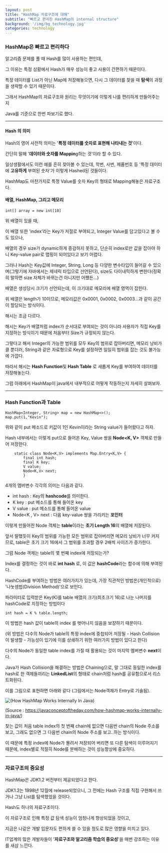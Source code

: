```yaml
---
layout: post
title: "HashMap 자료구조에 대해"
subtitle: "빠르고 편리한 HashMap의 internal structure"
background: '/img/bg_technology.jpg'
categories: technology
---
```


### HashMap은 빠르고 편리하다

알고리즘 문제를 풀 때 Hash를 많이 사용하는 편인데, 

그 이유는 특정 상황에서 Hash가 매우 성능이 좋고 사용이 간편하기 때문이다.

특정 데이터를 List가 아닌 Map에 저장해놓으면, 다시 그 데이터를 찾을 때 **탐색**의 과정을 생략할 수 있기 때문이다.

그래서 HashMap의 자료구조와 원리는 무엇이기에 이렇게 나를 편리하게 만들어주는지

Java를 기준으로 한번 파보기로 했다.



------

#### Hash 의 의미

Hash의 영어 사전적 의미는 '**특정 데이터를 숫자로 표현해 나타내는 것**'이다. 

간단히 말해 '**데이터와 숫자를 Mappin**g하는 것'이라 할 수 있다.

일상생활에서도 이런 예를 흔히 찾아볼 수 있는데, 학번, 사번, 제품번호 등 '특정 데이터에 **고유하게** 부여된 숫자'가 이렇게 Hashed된 것들이다.

HashMap도 마찬가지로 특정 Value를 숫자 Key의 형태로 Mapping해놓은 자료구조다.



#### 배열, HashMap, 그리고 메모리

```
int[] array = new int[10] 
```

위 배열이 있을 때, 

이 배열 또한 'index'라는 Key가 저절로 부여되고, Integer Value를 담고있다고 볼 수도 있으나,

배열의 경우 size가 dynamic하게 증감하지 못하고, 단순히 index로만 값을 잡아야 하니 Key-value pair로 맵핑이 되어있다고 보기 어렵다.

그러나 Hash는 Key값에 Integer, String, Long 등 다양한 변수타입이 들어갈 수 있으며(그렇기에 자바에서는 제네릭 타입으로 선언된다), size도 다이내믹하게 변한다(정확히 말하면 size 자체가 바뀌는건 아니지만 어쨌든...)

배열은 생성당시 크기가 선언되는데, 이 크기대로 메모리에 배열 영역이 잡힌다.

위 배열은 length가 10이므로, 메모리값은 0x0001, 0x0002, 0x0003...과 같이 공간이 할당되는 방식이다.

해시는 조금 다르다.

해시는 Key가 배열처럼 index가 순서대로 부여되는 것이 아니라 사용자가 직접 Key를 지정하는 방식이기 때문에 처음부터 Size가 규정되지 않는다.

그렇다고 해서 Integer의 가능한 범위를 모두 Key의 범위로 잡아버리면, 메모리 낭비가 클 뿐더러, String과 같은 자료형으로 Key를 설정하면 일일히 범위를 잡는 것도 불가능에 가깝다.

따라서 해시는 **Hash Function**및  **Hash Table** 로 새롭게 Key를 부여하여 데이터를 저장해놓는다.

그럼 아래에서 HashMap이 java에서 내부적으로 어떻게 작동하는지 자세히 살펴보자.



---

### Hash Function과 Table

```
HashMap<Integer, String> map = new HashMap<>();
map.put(1,"Kevin");
```

위와 같이 put 메소드로 키값이 1인 Kevin이라는 String value가 들어왔다고 하자.

Hash 내부에서는 이렇게 put으로 들어온 Key, Value 쌍을 **Node<K, V>** 객체로 만들어 저장한다.



```
    static class Node<K,V> implements Map.Entry<K,V> {
        final int hash;
        final K key;
        V value;
        Node<K,V> next;
        }
```



4개의 멤버변수 각각의 의미는 다음과 같다.



- int hash : Key의 **hashcode**를 의미한다. 
- K key : put 메소드를 통해 들어온 key
- V value : put 메소드를 통해 들어온 value
- Node<K , V> next : 다음 key-value 쌍을 가리키는 **포인터**



이렇게 만들어진 Node 객체는 **table**이라는 **초기 Length 16**의 배열에 저장된다.

앞서 말했듯이 Key의 범위를 가능한 모든 범위로 잡아버리면 메모리 낭비가 너무 커지므로, table은 초기 크기 16에서 그 범위를 초과할 경우 2배씩 사이즈가 증가한다.

그럼 Node 객체는 table의 몇 번째 index에 저장되는가?

Index를 결정하는 것이 바로 **int hash** 로, 이 값은 **hashCode**라는 함수에 의해 부여된다.

HashCode를 부여하는 방법은 여러가지가 있는데, 가장 직관적인 방법은(개인적으로) '나눗셈법(Division Method)'으로 보인다.

파라미터로 입력받은 Key(K)를 table 배열의 크기(최초크기 16)로 나눈 나머지를 hashCode로 지정하는 방법이다

```
int hash = K % table.length;
```

이 방법은 hash 값이 table의 index 를 벗어나지 않음을 보장하기 때문이다.

(위 방법은 다수의 Node가 table의 특정 index에 중첩되어 저장될 - Hash Collision이 발생할 - 가능성이 있기에 이를 상쇄하기 위한 여러가지 방법이 있다고 한다)

다수의 Node가 동일한 table index를 가질 때 활용되는 것이 마지막 멤버변수 **next**이다.

Java가 Hash Collision을 해결하는 방법은 Chaining으로, 말 그대로 동일한 index를 hash로 한 객체들끼리는 **LinkedList**의 형태로 chain처럼 hash를 공유함으로서 리스트화된다.

이를 그림으로 표현하면 아래와 같다 (그림에서는 Node객체가 Entry로 기술됨).



![(How HashMap Works Internally In Java)](https://i0.wp.com/javaconceptoftheday.com/wp-content/uploads/2016/02/HashMapInternalStructure.png?w=1200)

(Source : https://javaconceptoftheday.com/how-hashmap-works-internally-in-java/)



찾는 값이 처음 table index의 첫 번째 chain에 없으면 다음번 chain의 Node 주소를 보고, 그래도 없으면 그 다음번 chain의 Node 주소를 보고..하는 방식이다.

이 때문에 특정 index에 Node가 몰려서 저장되어 버리면 또 다른 탐색이 이루어지기 때문에, index별로 적절히 Node를 분배하는 것이 성능향상에 중요하다.



---

### 자료구조의 중요성

HashMap은 JDK1.2 버전부터 제공되었다고 한다.

JDK1.2는 1998년 12월에 release되었으니, 그 전에는 Hash 구조를 직접 구현해서 쓰거나 그냥 List를 탐색했었을 것이다.

Hash도 하나의 자료구조이다. 

이 자료구조로 인해 특정 값 탐색 성능이 엄청나게 향상되었을 것이고,

지금은 나같은 개발 입문자도 편하게 쓸 수 있을 정도로 많은 영향을 미치고 있다.

IT업계의 많은 개발자들이 '**자료구조와 알고리즘 학습의 중요성**'을 매번 강조하는 이유를 새삼 느낀다.